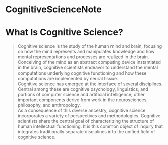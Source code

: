 # CognitiveScienceNote

# What Is Cognitive Science?
> Cognitive science is the study of the human mind and brain, focusing on how the mind represents and manipulates knowledge and how mental representations and processes are realized in the brain. <br />Conceiving of the mind as an abstract computing device instantiated in the brain, cognitive scientists endeavor to understand the mental computations underlying cognitive functioning and how these computations are implemented by neural tissue. <br/> Cognitive science has emerged at the interface of several disciplines. Central among these are cognitive psychology, linguistics, and portions of computer science and artificial intelligence; other important components derive from work in the neurosciences, philosophy, and anthropology. <br />As a consequence of this diverse ancestry, cognitive science incorporates a variety of perspectives and methodologies. Cognitive scientists share the central goal of characterizing the structure of human intellectual functioning. It is this common object of inquiry that integrates traditionally separate disciplines into the unified field of cognitive science.
